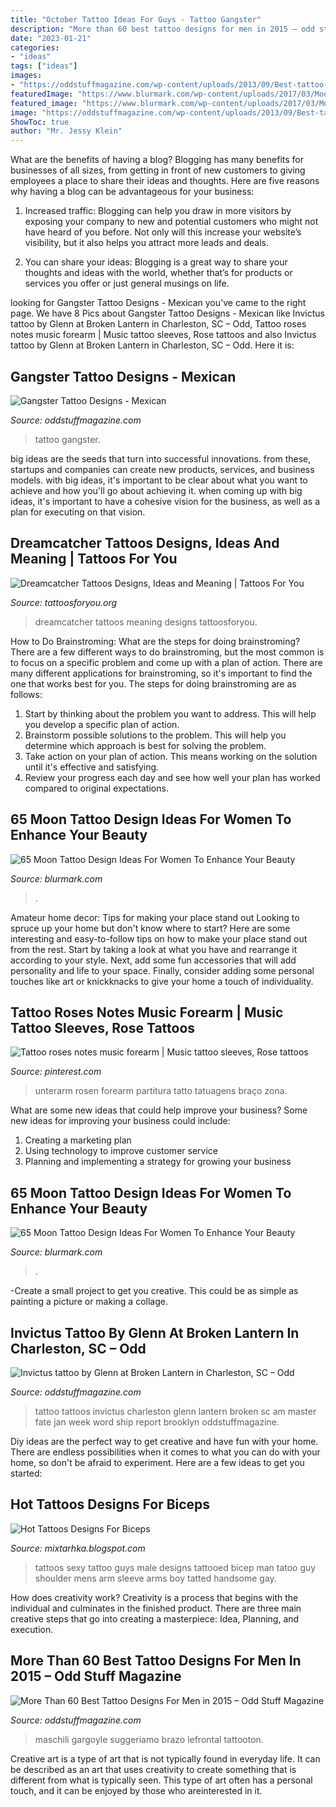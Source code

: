 ```yaml
---
title: "October Tattoo Ideas For Guys - Tattoo Gangster"
description: "More than 60 best tattoo designs for men in 2015 – odd stuff magazine"
date: "2023-01-21"
categories:
- "ideas"
tags: ["ideas"]
images:
- "https://oddstuffmagazine.com/wp-content/uploads/2013/09/Best-tattoo-designs-for-Men-46-599x800.jpg"
featuredImage: "https://www.blurmark.com/wp-content/uploads/2017/03/Moon-Tattoo-With-Tree.jpg"
featured_image: "https://www.blurmark.com/wp-content/uploads/2017/03/Moon-Tattoo-With-Tree.jpg"
image: "https://oddstuffmagazine.com/wp-content/uploads/2013/09/Best-tattoo-designs-for-Men-46-599x800.jpg"
ShowToc: true
author: "Mr. Jessy Klein"
---
```



What are the benefits of having a blog?
Blogging has many benefits for businesses of all sizes, from getting in front of new customers to giving employees a place to share their ideas and thoughts. Here are five reasons why having a blog can be advantageous for your business: 
1. Increased traffic: Blogging can help you draw in more visitors by exposing your company to new and potential customers who might not have heard of you before. Not only will this increase your website’s visibility, but it also helps you attract more leads and deals. 

2. You can share your ideas: Blogging is a great way to share your thoughts and ideas with the world, whether that’s for products or services you offer or just general musings on life.

	

		
looking for Gangster Tattoo Designs - Mexican you've came to the right page. We have 8 Pics about Gangster Tattoo Designs - Mexican like Invictus tattoo by Glenn at Broken Lantern in Charleston, SC – Odd, Tattoo roses notes music forearm | Music tattoo sleeves, Rose tattoos and also Invictus tattoo by Glenn at Broken Lantern in Charleston, SC – Odd. Here it is:
		
    
## Gangster Tattoo Designs - Mexican

<img loading=lazy src="https://oddstuffmagazine.com/wp-content/uploads/2013/09/Mexican-tattoo-designs-7-531x800.jpg" onerror="this.onerror=null;this.src='https://tse2.mm.bing.net/th?id=OIP.AeofST1O_Qt9iX7l5UfeMwHaLK&amp;pid=15.1';" alt="Gangster Tattoo Designs - Mexican">

_Source: oddstuffmagazine.com_

>tattoo gangster. 

	

big ideas are the seeds that turn into successful innovations. from these, startups and companies can create new products, services, and business models. with big ideas, it's important to be clear about what you want to achieve and how you'll go about achieving it. when coming up with big ideas, it's important to have a cohesive vision for the business, as well as a plan for executing on that vision.

    
## Dreamcatcher Tattoos Designs, Ideas And Meaning | Tattoos For You

<img loading=lazy src="https://www.tattoosforyou.org/wp-content/uploads/2013/09/Dreamcatcher-Tattoos-For-Men.jpg" onerror="this.onerror=null;this.src='https://tse4.mm.bing.net/th?id=OIP.gmrRsmLkV7ATVux2JTQNagHaJ4&amp;pid=15.1';" alt="Dreamcatcher Tattoos Designs, Ideas and Meaning | Tattoos For You">

_Source: tattoosforyou.org_

>dreamcatcher tattoos meaning designs tattoosforyou. 

	

How to Do Brainstroming: What are the steps for doing brainstroming?
There are a few different ways to do brainstroming, but the most common is to focus on a specific problem and come up with a plan of action. There are many different applications for brainstroming, so it's important to find the one that works best for you. The steps for doing brainstroming are as follows: 
1. Start by thinking about the problem you want to address. This will help you develop a specific plan of action.
2. Brainstorm possible solutions to the problem. This will help you determine which approach is best for solving the problem.
3. Take action on your plan of action. This means working on the solution until it's effective and satisfying. 
4. Review your progress each day and see how well your plan has worked compared to original expectations.

    
## 65 Moon Tattoo Design Ideas For Women To Enhance Your Beauty

<img loading=lazy src="https://www.blurmark.com/wp-content/uploads/2017/03/Moon-Tattoo-With-Tree.jpg" onerror="this.onerror=null;this.src='https://tse3.mm.bing.net/th?id=OIP.qhGJYNC7jxfYUNkn19t5OwHaHa&amp;pid=15.1';" alt="65 Moon Tattoo Design Ideas For Women To Enhance Your Beauty">

_Source: blurmark.com_

>. 

	

Amateur home decor: Tips for making your place stand out
Looking to spruce up your home but don't know where to start? Here are some interesting and easy-to-follow tips on how to make your place stand out from the rest. Start by taking a look at what you have and rearrange it according to your style. Next, add some fun accessories that will add personality and life to your space. Finally, consider adding some personal touches like art or knickknacks to give your home a touch of individuality.

    
## Tattoo Roses Notes Music Forearm | Music Tattoo Sleeves, Rose Tattoos

<img loading=lazy src="https://i.pinimg.com/736x/6a/93/75/6a9375ed11cff7ce8d38b4d8eb3bb301.jpg" onerror="this.onerror=null;this.src='https://tse2.mm.bing.net/th?id=OIP.bkinRIYAGoQNyTfv7gFXEwHaNK&amp;pid=15.1';" alt="Tattoo roses notes music forearm | Music tattoo sleeves, Rose tattoos">

_Source: pinterest.com_

>unterarm rosen forearm partitura tatto tatuagens braço zona. 

	

What are some new ideas that could help improve your business?
Some new ideas for improving your business could include: 
1. Creating a marketing plan 
2. Using technology to improve customer service 
3. Planning and implementing a strategy for growing your business 

    
## 65 Moon Tattoo Design Ideas For Women To Enhance Your Beauty

<img loading=lazy src="https://www.blurmark.com/wp-content/uploads/2017/03/Lace-Moon-Tattoo.jpg" onerror="this.onerror=null;this.src='https://tse2.mm.bing.net/th?id=OIP.lmk2PD66TnL-OaWsn_L_YAHaKG&amp;pid=15.1';" alt="65 Moon Tattoo Design Ideas For Women To Enhance Your Beauty">

_Source: blurmark.com_

>. 

	

-Create a small project to get you creative. This could be as simple as painting a picture or making a collage. 

    
## Invictus Tattoo By Glenn At Broken Lantern In Charleston, SC – Odd

<img loading=lazy src="https://oddstuffmagazine.com/wp-content/uploads/2015/01/Invictus-tattoo-by-Glenn-at-Broken-Lantern-in-Charleston-SC.jpg" onerror="this.onerror=null;this.src='https://tse4.mm.bing.net/th?id=OIP.wiahjeZOWrHyH7jA935BXQHaJ4&amp;pid=15.1';" alt="Invictus tattoo by Glenn at Broken Lantern in Charleston, SC – Odd">

_Source: oddstuffmagazine.com_

>tattoo tattoos invictus charleston glenn lantern broken sc am master fate jan week word ship report brooklyn oddstuffmagazine. 

	

Diy ideas are the perfect way to get creative and have fun with your home. There are endless possibilities when it comes to what you can do with your home, so don't be afraid to experiment. Here are a few ideas to get you started:

    
## Hot Tattoos Designs For Biceps

<img loading=lazy src="http://4.bp.blogspot.com/-4O5dL4UjUoE/Tq2JJlmWP-I/AAAAAAAADPI/LPHou1VTdhI/s1600/Tattoos+for+Men+%2528sexy+tattoos%2529+13.jpg" onerror="this.onerror=null;this.src='https://tse4.mm.bing.net/th?id=OIP.rU0XpX3G1mshq4FGJn3spgHaKK&amp;pid=15.1';" alt="Hot Tattoos Designs For Biceps">

_Source: mixtarhka.blogspot.com_

>tattoos sexy tattoo guys male designs tattooed bicep man tatoo guy shoulder mens arm sleeve arms boy tatted handsome gay. 

	

How does creativity work?
Creativity is a process that begins with the individual and culminates in the finished product. There are three main creative steps that go into creating a masterpiece: Idea, Planning, and execution.

    
## More Than 60 Best Tattoo Designs For Men In 2015 – Odd Stuff Magazine

<img loading=lazy src="https://oddstuffmagazine.com/wp-content/uploads/2013/09/Best-tattoo-designs-for-Men-46-599x800.jpg" onerror="this.onerror=null;this.src='https://tse4.mm.bing.net/th?id=OIP.eKGJGQK9Bf9ieFuOnv-l-gHaJ5&amp;pid=15.1';" alt="More Than 60 Best Tattoo Designs For Men in 2015 – Odd Stuff Magazine">

_Source: oddstuffmagazine.com_

>maschili gargoyle suggeriamo brazo lefrontal tattooton. 

	

Creative art is a type of art that is not typically found in everyday life. It can be described as an art that uses creativity to create something that is different from what is typically seen. This type of art often has a personal touch, and it can be enjoyed by those who areinterested in it.

